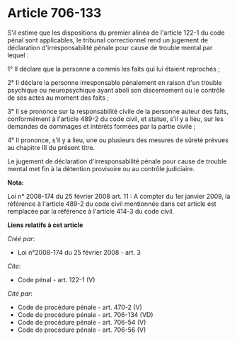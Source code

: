 # Article 706-133

S'il estime que les dispositions du premier alinéa de l'article 122-1 du code pénal sont applicables, le tribunal
correctionnel rend un jugement de déclaration d'irresponsabilité pénale pour cause de trouble mental par lequel : 

1° Il déclare que la personne a commis les faits qui lui étaient reprochés ; 

2° Il déclare la personne irresponsable pénalement en raison d'un trouble psychique ou neuropsychique ayant aboli son
discernement ou le contrôle de ses actes au moment des faits ; 

3° Il se prononce sur la responsabilité civile de la personne auteur des faits, conformément à l'article 489-2 du code civil,
et statue, s'il y a lieu, sur les demandes de dommages et intérêts formées par la partie civile ; 

4° Il prononce, s'il y a lieu, une ou plusieurs des mesures de sûreté prévues au chapitre III du présent titre. 

Le jugement de déclaration d'irresponsabilité pénale pour cause de trouble mental met fin à la détention provisoire ou au
contrôle judiciaire.

**Nota:**

Loi n° 2008-174 du 25 février 2008 art. 11 : A compter du 1er janvier 2009, la référence à l'article 489-2 du code civil
mentionnée dans cet article est remplacée par la référence à l'article 414-3 du code civil.

**Liens relatifs à cet article**

_Créé par_:

  - Loi n°2008-174 du 25 février 2008 - art. 3

_Cite_:

  - Code pénal - art. 122-1 (V)

_Cité par_:

  - Code de procédure pénale - art. 470-2 (V)
  - Code de procédure pénale - art. 706-134 (VD)
  - Code de procédure pénale - art. 706-54 (V)
  - Code de procédure pénale - art. 706-56 (V)
